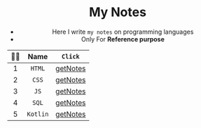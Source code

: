 <div align="center">

# My Notes
- Here I write `my notes` on programming languages
- Only For **Reference purpose**

|😶‍🌫️|Name|`Click`|
|:-:|:-:|:-:|
|1|`HTML`|[getNotes](https://github.com/iamrahulkumar052/my-notes/tree/main/HTML/HTML%20Readme.md)|
|2|`CSS`|[getNotes](https://github.com/iamrahulkumar052/my-notes/tree/main/CSS/CSS%20Readme.md)|
|3|`JS`|[getNotes](https://github.com/iamrahulkumar052/my-notes/tree/main/JavaScript/JavaScript%20Readme.md)|
|4|`SQL`|[getNotes](https://github.com/iamrahulkumar052/my-notes/tree/main/SQL/SQL%20Readme.md)|
|5|`Kotlin`|[getNotes](https://github.com/iamrahulkumar052/my-notes/tree/main/Kotlin/Kotlin%20Readme.md)|
